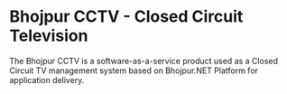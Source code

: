 # Bhojpur CCTV - Closed Circuit Television
The Bhojpur CCTV is a software-as-a-service product used as a Closed Circuit TV management system based on Bhojpur.NET Platform for application delivery.
